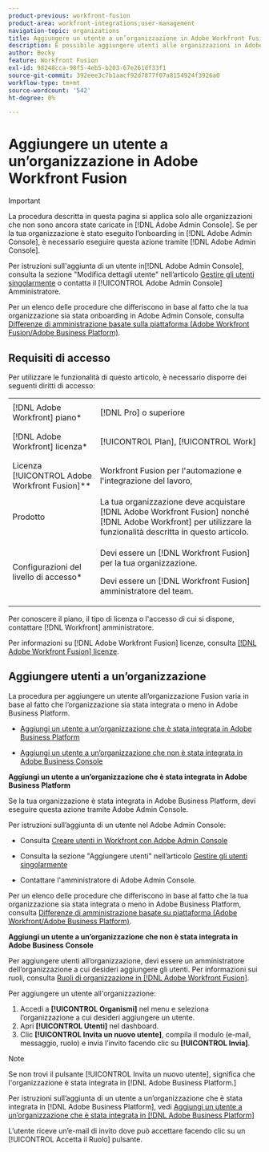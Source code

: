 ```yaml
---
product-previous: workfront-fusion
product-area: workfront-integrations;user-management
navigation-topic: organizations
title: Aggiungere un utente a un’organizzazione in Adobe Workfront Fusion
description: È possibile aggiungere utenti alle organizzazioni in Adobe Workfront Fusion.
author: Becky
feature: Workfront Fusion
exl-id: 98248cca-98f5-4eb5-b203-67e261df33f1
source-git-commit: 392eee3c7b1aacf92d7877f07a8154924f3926a0
workflow-type: tm+mt
source-wordcount: '542'
ht-degree: 0%

---
```


# Aggiungere un utente a un’organizzazione in Adobe Workfront Fusion

>[!IMPORTANT]
>
>La procedura descritta in questa pagina si applica solo alle organizzazioni che non sono ancora state caricate in [!DNL Adobe Admin Console]. Se per la tua organizzazione è stato eseguito l’onboarding in [!DNL Adobe Admin Console], è necessario eseguire questa azione tramite [!DNL Adobe Admin Console].
>
>Per istruzioni sull&#39;aggiunta di un utente in[!DNL  Adobe Admin Console], consulta la sezione &quot;Modifica dettagli utente&quot; nell’articolo [Gestire gli utenti singolarmente](https://helpx.adobe.com/enterprise/using/manage-users-individually.html) o contatta il [!UICONTROL Adobe Admin Console] Amministratore.
>
>Per un elenco delle procedure che differiscono in base al fatto che la tua organizzazione sia stata onboarding in Adobe Admin Console, consulta [Differenze di amministrazione basate sulla piattaforma (Adobe Workfront Fusion/Adobe Business Platform)](../../../quicksilver/workfront-fusion/fusion-in-admin-console/fusion-in-admin-console.md).

## Requisiti di accesso

Per utilizzare le funzionalità di questo articolo, è necessario disporre dei seguenti diritti di accesso:

<table style="table-layout:auto">
 <col> 
 <col> 
 <tbody> 
  <tr> 
    <td role="rowheader">[!DNL Adobe Workfront] piano*</td> 
   <td> <p>[!DNL Pro] o superiore</p> </td> 
  </tr> 
   <tr> 
    <td role="rowheader">[!DNL Adobe Workfront] licenza*</td> 
    <td> <p>[!UICONTROL Plan], [!UICONTROL Work]</p> </td> 
   </tr>
   <tr> 
   <td role="rowheader">Licenza [!UICONTROL Adobe Workfront Fusion]**</td> 
   <td> <p>Workfront Fusion per l'automazione e l'integrazione del lavoro,</p>  </td> 
  </tr> 
  <tr> 
   <td role="rowheader">Prodotto</td> 
   <td>La tua organizzazione deve acquistare [!DNL Adobe Workfront Fusion] nonché [!DNL Adobe Workfront] per utilizzare la funzionalità descritta in questo articolo.</td> 
  </tr> 
  <tr data-mc-conditions=""> 
   <td role="rowheader">Configurazioni del livello di accesso*</td> 
   <td> 
     <p>Devi essere un [!DNL Workfront Fusion] per la tua organizzazione.</p>
     <p>Devi essere un [!DNL Workfront Fusion] amministratore del team.</p>
   </td> 
  </tr> 
 </tbody> 
</table>

Per conoscere il piano, il tipo di licenza o l&#39;accesso di cui si dispone, contattare [!DNL Workfront] amministratore.

Per informazioni su [!DNL Adobe Workfront Fusion] licenze, consulta [[!DNL Adobe Workfront Fusion] licenze](../../workfront-fusion/get-started/license-automation-vs-integration.md).

## Aggiungere utenti a un’organizzazione

<p>La procedura per aggiungere un utente all’organizzazione Fusion varia in base al fatto che l’organizzazione sia stata integrata o meno in Adobe Business Platform. </p>
<ul>
<li> <p><a href="#add-a-user-to-an-organization-that-has-been-onboarded-to-the-adobe-business-platform" class="MCXref xref">Aggiungi un utente a un’organizzazione che è stata integrata in Adobe Business Platform</a> </p> </li>
<li> <p><a href="#add-a-user-to-an-organization-that-has-not-been-onboarded-to-the-adobe-business-console" class="MCXref xref">Aggiungi un utente a un’organizzazione che non è stata integrata in Adobe Business Console</a> </p> </li>
</ul>
<div>
<p><strong>Aggiungi un utente a un’organizzazione che è stata integrata in Adobe Business Platform</strong></p>
<p>Se la tua organizzazione è stata integrata in Adobe Business Platform, devi eseguire questa azione tramite Adobe Admin Console.</p>
<p>Per istruzioni sull’aggiunta di un utente nel Adobe Admin Console:</p>
<ul>
<li> <p>Consulta <a href="../../administration-and-setup/add-users/create-and-manage-users/admin-console.md#create" class="MCXref xref">Creare utenti in Workfront con Adobe Admin Console</a></p> </li>
<li> <p>Consulta la sezione "Aggiungere utenti" nell’articolo <a href="https://helpx.adobe.com/enterprise/using/manage-users-individually.html">Gestire gli utenti singolarmente</a></p> </li>
<li> <p>Contattare l'amministratore di Adobe Admin Console.</p> </li>
</ul>
<p>Per un elenco delle procedure che differiscono in base al fatto che la tua organizzazione sia stata integrata o meno in Adobe Business Platform, consulta <a href="../../administration-and-setup/get-started-wf-administration/actions-in-admin-console.md" class="MCXref xref">Differenze di amministrazione basate su piattaforma (Adobe Workfront/Adobe Business Platform)</a>.</p>
</div>
<p><strong>Aggiungi un utente a un’organizzazione che non è stata integrata in Adobe Business Console</strong></p>

Per aggiungere utenti all’organizzazione, devi essere un amministratore dell’organizzazione a cui desideri aggiungere gli utenti. Per informazioni sui ruoli, consulta [Ruoli di organizzazione in [!DNL Adobe Workfront Fusion]](../../workfront-fusion/organizations/organization-roles.md).

Per aggiungere un utente all&#39;organizzazione:

1. Accedi a **[!UICONTROL Organismi]** nel menu e seleziona l’organizzazione a cui desideri aggiungere un utente.
1. Apri **[!UICONTROL Utenti]** nel dashboard.
1. Clic **[!UICONTROL Invita un nuovo utente]**, compila il modulo (e-mail, messaggio, ruolo) e invia l’invito facendo clic su **[!UICONTROL Invia]**.

>[!NOTE]
>
>   
><p>Se non trovi il pulsante [!UICONTROL Invita un nuovo utente], significa che l'organizzazione è stata integrata in [!DNL Adobe Business Platform.] </p>
>
>   <p>Per istruzioni sull’aggiunta di un utente a un’organizzazione che è stata integrata in [!DNL Adobe Business Platform], vedi <a href="#add-a-user-to-an-organization-that-has-been-onboarded-to-the-adobe-business-platform" class="MCXref xref">Aggiungi un utente a un’organizzazione che è stata integrata in [!DNL Adobe Business Platform]</a></p>

L’utente riceve un’e-mail di invito dove può accettare facendo clic su un [!UICONTROL Accetta il Ruolo] pulsante.
